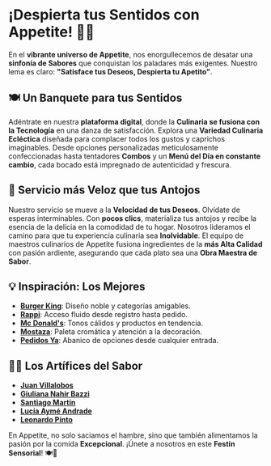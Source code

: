 # ¡Despierta tus Sentidos con Appetite! 🍔🍟

En el **vibrante universo de Appetite**, nos enorgullecemos de desatar una **sinfonía de Sabores** que conquistan los paladares más exigentes. Nuestro lema es claro: **"Satisface tus Deseos, Despierta tu Apetito"**.

## 🍽️ Un Banquete para tus Sentidos

Adéntrate en nuestra **plataforma digital**, donde la **Culinaria se fusiona con la Tecnología** en una danza de satisfacción. Explora una **Variedad Culinaria Ecléctica** diseñada para complacer todos los gustos y caprichos imaginables. Desde opciones personalizadas meticulosamente confeccionadas hasta tentadores **Combos** y un **Menú del Día en constante cambio**, cada bocado está impregnado de autenticidad y frescura.

## 🚀 Servicio más Veloz que tus Antojos

Nuestro servicio se mueve a la **Velocidad de tus Deseos**. Olvídate de esperas interminables. Con **pocos clics**, materializa tus antojos y recibe la esencia de la delicia en la comodidad de tu hogar. Nosotros lideramos el camino para que tu experiencia culinaria sea **Inolvidable**. El equipo de maestros culinarios de Appetite fusiona ingredientes de la **más Alta Calidad** con pasión ardiente, asegurando que cada plato sea una **Obra Maestra de Sabor**.

## 💡 Inspiración: Los Mejores

- [**Burger King**](https://www.burgerking.com.ar/): Diseño noble y categorías amigables.
- [**Rappi**](https://www.rappi.com.ar/): Acceso fluido desde registro hasta pedido.
- [**Mc Donald's**](https://www.mcdonalds.com.ar/): Tonos cálidos y productos en tendencia.
- [**Mostaza**](https://www.mostazaweb.com.ar/): Paleta cromática y atención a la decoración.
- [**Pedidos Ya**](https://www.pedidosya.com.ar/): Abanico de opciones desde cualquier entrada.

## 👨‍🍳 Los Artífices del Sabor

- [**Juan Villalobos**](https://discord.com/users/juanchovilla) 
- [**Giuliana Nahir Bazzi**](https://discord.com/users/giuliananahirbazzi)
- [**Santiago Martin**](https://discord.com/users/santi.martin)
- [**Lucía Aymé Andrade**](https://discord.com/users/luciaaymeandrade)
- [**Leonardo Pinto**](https://discord.com/users/leonardopinto_)

En Appetite, no solo saciamos el hambre, sino que también alimentamos la pasión por la comida **Excepcional**. ¡Únete a nosotros en este **Festín Sensorial**! 🍽️💫
